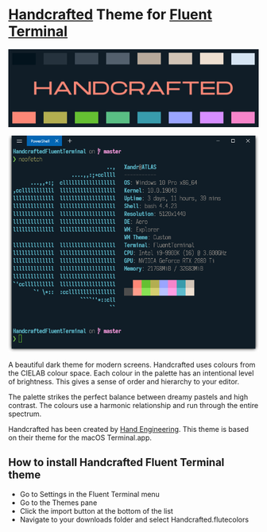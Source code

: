 # [Handcrafted](https://hand.engineering/handcrafted) Theme for [Fluent Terminal](https://github.com/felixse/FluentTerminal)

![handcrafted](https://github.com/xanderhess/HandcraftedFluentTerminal/raw/main/images/handcrafted-banner-half.png)

![Screenshot](https://github.com/xanderhess/HandcraftedFluentTerminal/raw/main/images/fluentterminal-screenshot.png)

A beautiful dark theme for modern screens. Handcrafted uses colours from the CIELAB colour space. Each colour in the palette has an intentional level of brightness. This gives a sense of order and hierarchy to your editor.

The palette strikes the perfect balance between dreamy pastels and high contrast. The colours use a harmonic relationship and run through the entire spectrum.

Handcrafted has been created by [Hand Engineering](https://hand.engineering). This theme is based on their theme for the macOS Terminal.app.

## How to install Handcrafted Fluent Terminal theme

- Go to Settings in the Fluent Terminal menu
- Go to the Themes pane
- Click the import button at the bottom of the list
- Navigate to your downloads folder and select Handcrafted.flutecolors
